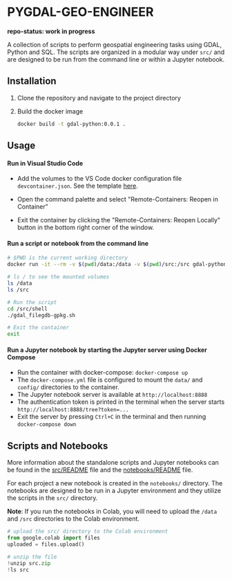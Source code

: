 PYGDAL-GEO-ENGINEER
==============================

**repo-status: work in progress**

A collection of scripts to perform geospatial engineering tasks using GDAL, Python and SQL. The scripts are organized in a modular way under `src/` and are designed to be run from the command line or within a Jupyter notebook.

## Installation 

1. Clone the repository and navigate to the project directory

2. Build the docker image

    ```bash
    docker build -t gdal-python:0.0.1 .
    ```

## Usage

#### Run in **Visual Studio Code**

- Add the volumes to the VS Code docker configuration file `devcontainer.json`. See the template [here](/.devcontainer/template_devcontainer.json).

- Open the command palette and select "Remote-Containers: Reopen in Container"

- Exit the container by clicking the "Remote-Containers: Reopen Locally" button in the bottom right corner of the window.

#### Run a script or notebook from the command line

```bash
# $PWD is the current working directory
docker run -it --rm -v $(pwd)/data:/data -v $(pwd)/src:/src gdal-python:0.0.1 /bin/bash

# ls / to see the mounted volumes
ls /data
ls /src

# Run the script
cd /src/shell
./gdal_filegdb-gpkg.sh

# Exit the container
exit
```

#### Run a Jupyter notebook by starting the Jupyter server using Docker Compose

- Run the container with docker-compose: `docker-compose up`
- The `docker-compose.yml` file is configured to mount the `data/` and `config/` directories to the container.
- The Jupyter notebook server is available at `http://localhost:8888`
- The authentication token is printed in the terminal when the server starts `http://localhost:8888/tree?token=...`
- Exit the server by pressing `Ctrl+C` in the terminal and then running `docker-compose down`     

## Scripts and Notebooks

More information about the standalone scripts and Jupyter notebooks can be found in the [src/README](/src/README.md) file and the [notebooks/README](/notebooks/README.md) file.

For each project a new notebook is created in the `notebooks/` directory. The notebooks are designed to be run in a Jupyter environment and they utilize the scripts in the `src/` directory. 

**Note**: If you run the notebooks in Colab, you will need to upload the `/data` and `/src` directories to the Colab environment.

```python
# upload the src/ directory to the Colab environment
from google.colab import files
uploaded = files.upload()

# unzip the file
!unzip src.zip
!ls src
```











